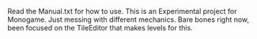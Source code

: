 Read the Manual.txt for how to use.
This is an Experimental project for Monogame. Just messing with different mechanics. 
Bare bones right now, been focused on the TileEditor that makes levels for this.
